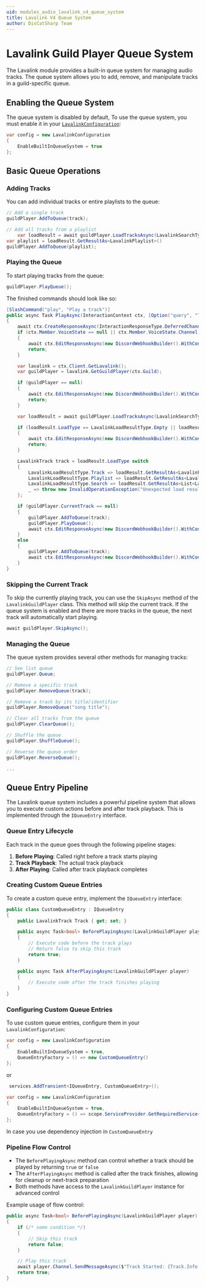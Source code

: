 ```yaml
---
uid: modules_audio_lavalink_v4_queue_system
title: Lavalink V4 Queue System
author: DisCatSharp Team
---
```


# Lavalink Guild Player Queue System

The Lavalink module provides a built-in queue system for managing audio tracks. The queue system allows you to add, remove, and manipulate tracks in a guild-specific queue.

## Enabling the Queue System
The queue system is disabled by default, To use the queue system, you must enable it in your [`LavalinkConfiguration`](xref:DisCatSharp.Lavalink.LavalinkConfiguration):

```cs
var config = new LavalinkConfiguration
{
    EnableBuiltInQueueSystem = true
};
```
## Basic Queue Operations
### Adding Tracks
You can add individual tracks or entire playlists to the queue:

```cs
// Add a single track
guildPlayer.AddToQueue(track);

// Add all tracks from a playlist
    var loadResult = await guildPlayer.LoadTracksAsync(LavalinkSearchType.Youtube, query);
var playlist = loadResult.GetResultAs<LavalinkPlaylist>()
guildPlayer.AddToQueue(playlist);
```

### Playing the Queue
To start playing tracks from the queue:
```cs
guildPlayer.PlayQueue();
```

The finished commands should look like so:
```cs
[SlashCommand("play", "Play a track")]
public async Task PlayAsync(InteractionContext ctx, [Option("query", "The query to search for")] string query)
{
    await ctx.CreateResponseAsync(InteractionResponseType.DeferredChannelMessageWithSource);
    if (ctx.Member.VoiceState == null || ctx.Member.VoiceState.Channel == null)
    {
        await ctx.EditResponseAsync(new DiscordWebhookBuilder().WithContent("You are not in a voice channel."));
        return;
    }

    var lavalink = ctx.Client.GetLavalink();
    var guildPlayer = lavalink.GetGuildPlayer(ctx.Guild);

    if (guildPlayer == null)
    {
        await ctx.EditResponseAsync(new DiscordWebhookBuilder().WithContent("Lavalink is not connected."));
        return;
    }

    var loadResult = await guildPlayer.LoadTracksAsync(LavalinkSearchType.Youtube, query);

    if (loadResult.LoadType == LavalinkLoadResultType.Empty || loadResult.LoadType == LavalinkLoadResultType.Error)
    {
        await ctx.EditResponseAsync(new DiscordWebhookBuilder().WithContent($"Track search failed for {query}."));
        return;
    }

    LavalinkTrack track = loadResult.LoadType switch
    {
        LavalinkLoadResultType.Track => loadResult.GetResultAs<LavalinkTrack>(),
        LavalinkLoadResultType.Playlist => loadResult.GetResultAs<LavalinkPlaylist>().Tracks.First(),
        LavalinkLoadResultType.Search => loadResult.GetResultAs<List<LavalinkTrack>>().First(),
        _ => throw new InvalidOperationException("Unexpected load result type.")
    };

    if (guildPlayer.CurrentTrack == null)
    {
        guildPlayer.AddToQueue(track);
        guildPlayer.PlayQueue();
        await ctx.EditResponseAsync(new DiscordWebhookBuilder().WithContent($"Now playing {query}!"));
    }
    else
    {
        guildPlayer.AddToQueue(track);
        await ctx.EditResponseAsync(new DiscordWebhookBuilder().WithContent($"Track added to queue {track.Info.Title}!"));
    }
}
```
### Skipping the Current Track
To skip the currently playing track, you can use the `SkipAsync` method of the `LavalinkGuildPlayer` class. This method will skip the current track. If the queue system is enabled and there are more tracks in the queue, the next track will automatically start playing.
```cs
await guildPlayer.SkipAsync();
```

### Managing the Queue

The queue system provides several other methods for managing tracks:
```cs
// See list queue
guildPlayer.Queue;

// Remove a specific track
guildPlayer.RemoveQueue(track);

// Remove a track by its title/identifier
guildPlayer.RemoveQueue("song title");

// Clear all tracks from the queue
guildPlayer.ClearQueue();

// Shuffle the queue
guildPlayer.ShuffleQueue();

// Reverse the queue order
guildPlayer.ReverseQueue();

...
```
## Queue Entry Pipeline
The Lavalink queue system includes a powerful pipeline system that allows you to execute custom actions before and after track playback. This is implemented through the `IQueueEntry` interface.
### Queue Entry Lifecycle
Each track in the queue goes through the following pipeline stages:
1. **Before Playing**: Called right before a track starts playing
2. **Track Playback**: The actual track playback
3. **After Playing**: Called after track playback completes

### Creating Custom Queue Entries
To create a custom queue entry, implement the `IQueueEntry` interface:

```cs
public class CustomQueueEntry : IQueueEntry
{
    public LavalinkTrack Track { get; set; }

    public async Task<bool> BeforePlayingAsync(LavalinkGuildPlayer player)
    {
        // Execute code before the track plays
        // Return false to skip this track
        return true;
    }

    public async Task AfterPlayingAsync(LavalinkGuildPlayer player)
    {
        // Execute code after the track finishes playing
    }
}
```

### Configuring Custom Queue Entries
To use custom queue entries, configure them in your `LavalinkConfiguration`:
```cs
var config = new LavalinkConfiguration
{
    EnableBuiltInQueueSystem = true,
    QueueEntryFactory = () => new CustomQueueEntry()
};
```
or
```cs
 services.AddTransient<IQueueEntry, CustomQueueEntry>();

var config = new LavalinkConfiguration
{
    EnableBuiltInQueueSystem = true,
    QueueEntryFactory = () => scope.ServiceProvider.GetRequiredService<IQueueEntry>
};
```
In case you use dependency injection in `CustomQueueEntry`

### Pipeline Flow Control
- The `BeforePlayingAsync` method can control whether a track should be played by returning `true` or `false`
- The `AfterPlayingAsync` method is called after the track finishes, allowing for cleanup or next-track preparation
- Both methods have access to the `LavalinkGuildPlayer` instance for advanced control

Example usage of flow control:
```cs
public async Task<bool> BeforePlayingAsync(LavalinkGuildPlayer player)
{
    if (/* some condition */)
    {
        // Skip this track
        return false;
    }

    // Play this track
    await player.Channel.SendMessageAsync($"Track Started: {Track.Info.Title}");
    return true;
}
```
